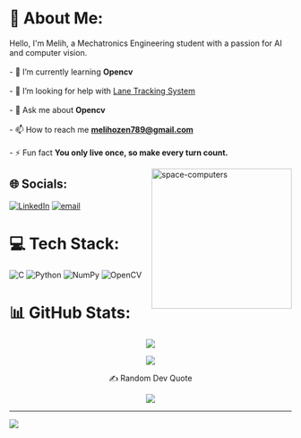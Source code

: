 # 💫 About Me:
Hello, I'm Melih, a Mechatronics Engineering student with a passion for AI and computer vision.<br><br>- 🌱 I’m currently learning **Opencv**<br><br>- 🤝 I’m looking for help with [Lane Tracking System](https://github.com/Xerhuu/Lane-Tracking-System)<br><br>- 💬 Ask me about **Opencv**<br><br>- 📫 How to reach me **melihozen789@gmail.com**<br><br>- ⚡ Fun fact **You only live once, so make every turn count.**        

<img  align="right"  height="250" alt="space-computers" src="https://media4.giphy.com/media/v1.Y2lkPTc5MGI3NjExaGhvNWp1OThiY3pkd21qeTQ5Y3c0Y212eDNnanV5MDNobmFwbDNnaCZlcD12MV9pbnRlcm5hbF9naWZfYnlfaWQmY3Q9Zw/kiWlpxD6hXmvTL8dio/giphy.gif"  />

## 🌐 Socials:
[![LinkedIn](https://img.shields.io/badge/LinkedIn-%230077B5.svg?logo=linkedin&logoColor=white)](https://linkedin.com/in/melih-özen-358980343) [![email](https://img.shields.io/badge/Email-D14836?logo=gmail&logoColor=white)](mailto:melihozen789@gmail.com) 


# 💻 Tech Stack:
![C](https://img.shields.io/badge/c-%2300599C.svg?style=for-the-badge&logo=c&logoColor=white) ![Python](https://img.shields.io/badge/python-3670A0?style=for-the-badge&logo=python&logoColor=ffdd54) ![NumPy](https://img.shields.io/badge/numpy-%23013243.svg?style=for-the-badge&logo=numpy&logoColor=white) ![OpenCV](https://img.shields.io/badge/opencv-%23white.svg?style=for-the-badge&logo=opencv&logoColor=white)


# 📊 GitHub Stats:
<p align="center">
  <img src="https://github-readme-stats.vercel.app/api?username=melihozendev&theme=radical&hide_border=false&include_all_commits=false&count_private=false" />
</p>

<p align="center">
  <img src="https://github-readme-stats.vercel.app/api/top-langs/?username=melihozendev&theme=radical&hide_border=false&include_all_commits=false&count_private=false&layout=compact" />
</p>

<p align="center"> ✍️ Random Dev Quote
<p align="center">
  <img src="https://quotes-github-readme.vercel.app/api?type=horizontal&theme=radical" />
</p>

---
[![](https://visitcount.itsvg.in/api?id=melihozendev&icon=0&color=13)](https://visitcount.itsvg.in)

<!-- Proudly created with GPRM ( https://gprm.itsvg.in ) -->

